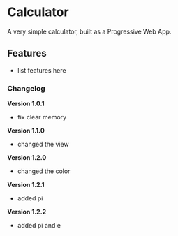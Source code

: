 # Calculator

A very simple calculator, built as a Progressive Web App.

## Features

- list features here

### Changelog

**Version 1.0.1**

- fix clear memory

**Version 1.1.0**

- changed the view

**Version 1.2.0**

- changed the color

**Version 1.2.1**

- added pi

**Version 1.2.2**

- added pi and e
